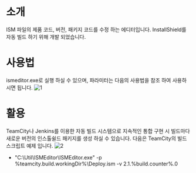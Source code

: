 # 소개
ISM 파일의 제품 코드, 버전, 패키지 코드를 수정 하는 에디터입니다.
InstallShield를 자동 빌드 하기 위해 개발 되었습니다.

# 사용법
ismeditor.exe로 실행 하실 수 있으며, 파라미터는 다음의 사용법을 참조 하여 사용하시면 됩니다.
![1](https://cloud.githubusercontent.com/assets/3689439/14973581/8d7661d2-1124-11e6-9c45-6b1fb0c73c43.png)

# 활용 
TeamCity나 Jenkins를 이용한 자동 빌드 시스템으로 지속적인 통합 구현 시 빌드마다 새로운 버전의 인스톨쉴드 패키지를 생성 하실 수 있습니다.
다음은 TeamCity의 빌드 스크립트 예제 입니다.
![2](https://cloud.githubusercontent.com/assets/3689439/14975411/5cf6108a-113c-11e6-8bb5-17263683fb64.png)

- "C:\Util\ISMEditor\ISMEditor.exe" -p %teamcity.build.workingDir%\Deploy.ism -v 2.1.%build.counter%.0
